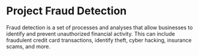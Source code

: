 # Project Fraud Detection

Fraud detection is a set of processes and analyses that allow businesses to identify and prevent unauthorized financial activity. This can include fraudulent credit card transactions, identify theft, cyber hacking, insurance scams, and more.
